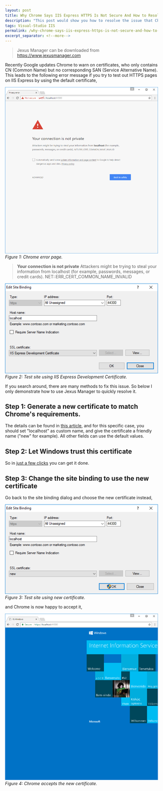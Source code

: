 ```yaml
---
layout: post
title: Why Chrome Says IIS Express HTTPS Is Not Secure And How to Resolve That
description: "This post would show you how to resolve the issue that Chrome says HTTPS is not secure for web apps hosted on IIS Express."
tags: Visual-Studio IIS
permalink: /why-chrome-says-iis-express-https-is-not-secure-and-how-to-resolve-that-d906a183f0
excerpt_separator: <!--more-->
---
```


> Jexus Manager can be downloaded from https://www.jexusmanager.com

Recently Google updates Chrome to warn on certificates, who only contains CN (Common Name) but no corresponding SAN (Service Alternative Name). This leads to the following error message if you try to test out HTTPS pages on IIS Express by using the default certificate,

![img-description](/images/not-secure.png)
_Figure 1: Chrome error page._

> **Your connection is not private**
> Attackers might be trying to steal your information from localhost (for example, passwords, messages, or credit cards).
> NET::ERR_CERT_COMMON_NAME_INVALID
<!--more-->

![img-description](/images/iis-express-certificate.png)
_Figure 2: Test site using IIS Express Development Certificate._

If you search around, there are many methods to fix this issue. So below I only demonstrate how to use Jexus Manager to quickly resolve it.

## Step 1: Generate a new certificate to match Chrome's requirements.
The details can be found in [this article](https://docs.jexusmanager.com/tutorials/self-signed.html#self-signed-certificate-wizard), and for this specific case, you should set "localhost" as custom name, and give the certificate a friendly name ("new" for example). All other fields can use the default values.

## Step 2: Let Windows trust this certificate
So in [just a few clicks](https://docs.jexusmanager.com/tutorials/self-signed.html#to-trust-self-signed-certificate) you can get it done.

## Step 3: Change the site binding to use the new certificate
Go back to the site binding dialog and choose the new certificate instead,

![img-description](/images/new-certificate.png)
_Figure 3: Test site using new certificate._

and Chrome is now happy to accept it,

![img-description](/images/chrome-ok.png)
_Figure 4: Chrome accepts the new certificate._

